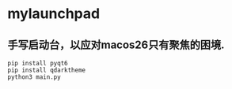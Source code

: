 # mylaunchpad
## 手写启动台，以应对macos26只有聚焦的困境.

```shell
pip install pyqt6
pip install qdarktheme
python3 main.py
```
